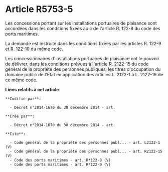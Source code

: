 # Article R5753-5

Les concessions portant sur les installations portuaires de plaisance sont accordées dans les conditions fixées au c de
l'article R. 122-8 du code des ports maritimes. 

La demande est instruite dans les conditions fixées par les articles R. 122-9 et R. 122-10 du même code. 

Les concessionnaires d'installations portuaires de plaisance ont le pouvoir de délivrer, dans les conditions prévues à
l'article R. 2122-15 du code général de la propriété des personnes publiques, les titres d'occupation du domaine public de
l'Etat en application des articles L. 2122-1 à L. 2122-19 de ce même code.

**Liens relatifs à cet article**

	**Codifié par**:

	  - Décret n°2014-1670 du 30 décembre 2014 - art.

	**Créé par**:

	  - Décret n°2014-1670 du 30 décembre 2014 - art.

	**Cite**:

	  - Code général de la propriété des personnes publ... - art. L2122-1 (V)
	  - Code général de la propriété des personnes publ... - art. R2122-15 (V)
	  - Code des ports maritimes - art. R*122-8 (V)
	  - Code des ports maritimes - art. R*122-9 (V)
